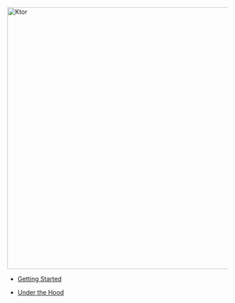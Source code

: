 <img src="https://github.com/Kotlin/ktor/wiki/resources/ktor.png" alt="Ktor" width="600" style="max-width:100%;">

* [Getting Started](Getting-Started)

* [Under the Hood](Under-the-Hood)

